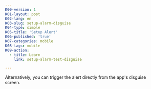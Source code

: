 ```yaml
---
K00-version: 1
K01-layout: post
K02-lang: en
K03-slug: setup-alarm-disguise
K04-type: simple
K05-title: 'Setup Alert'
K06-published: 'true'
K07-categories: mobile
K08-tags: mobile
K09-action:
  - title: Learn
    link: setup-alarm-test-disguise

---
```


Alternatively, you can trigger the alert directly from the app's disguise screen.